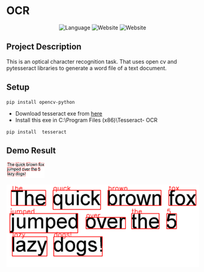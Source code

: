 # OCR

<p align="center">
  <a   style="text-decoration:none ; pointer-events: none; cursor: default;" >
    <img src="https://img.shields.io/badge/Language-Python-green" alt="Language" />
  </a>
  <a style="text-decoration:none ; pointer-events: none; cursor: default;" >
    <img src="https://img.shields.io/badge/Libraries-pytesseract-orange" alt="Website" />
  </a>
  <a style="text-decoration:none pointer-events: none; cursor: default;" >
    <img src="https://img.shields.io/badge/Libraries-opencv-orange" alt="Website" />
  </a>
</p>

## Project Description
This is an optical character recognition task. That uses open cv and pytesseract libraries to generate a word file of a text document.

## Setup 

```
pip install opencv-python
```

- Download tesseract exe from <a href="https://github.com/UB-Mannheim/tesseract/wiki" target="_blank">here</a>
- Install this exe in C:\Program Files (x86)\Tesseract- OCR

```
pip install  tesseract
```
## Demo Result
<img src="demo-result.png" width="100" style="text-align:center;">

![](demo-result.png)